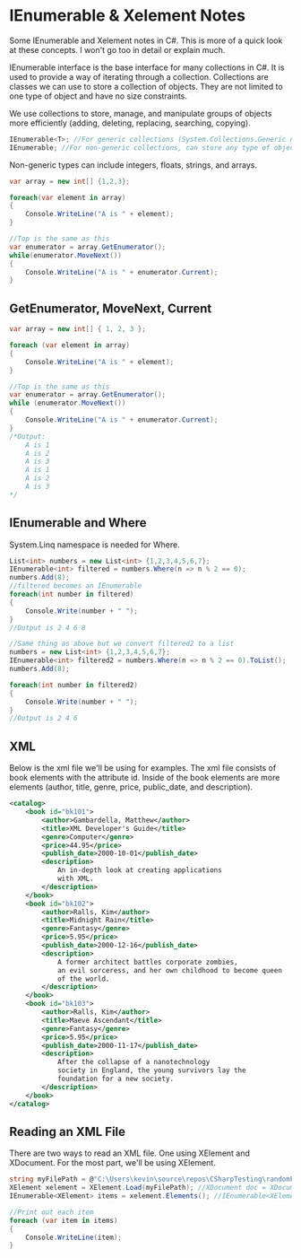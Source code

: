 # IEnumerable & Xelement Notes
Some IEnumerable and Xelement notes in C#. This is more of a quick look at these concepts. I won't go too in detail or explain much.

IEnumerable interface is the base interface for many collections in C#. It is used to provide a way of iterating through a collection. Collections are classes we can use to store a collection of objects. They are not limited to one type of object and have no size constraints.

We use collections to store, manage, and manipulate groups of objects more efficiently (adding, deleting, replacing, searching, copying).

```cs
IEnumerable<T>; //For generic collections (System.Collections.Generic namespace)
IEnumerable; //For non-generic collections, can store any type of object (Systems.Collections namespace)
```

Non-generic types can include integers, floats, strings, and arrays.

```cs
var array = new int[] {1,2,3};

foreach(var element in array)
{
    Console.WriteLine("A is " + element);	
}

//Top is the same as this
var enumerator = array.GetEnumerator();
while(enumerator.MoveNext())
{
    Console.WriteLine("A is " + enumerator.Current);	
}
```
**GetEnumerator, MoveNext, Current**
-------------------------
```cs
var array = new int[] { 1, 2, 3 };

foreach (var element in array)
{
    Console.WriteLine("A is " + element);
}

//Top is the same as this
var enumerator = array.GetEnumerator();
while (enumerator.MoveNext())
{
    Console.WriteLine("A is " + enumerator.Current);
}
/*Output:
    A is 1
    A is 2
    A is 3
    A is 1
    A is 2
    A is 3
*/
```

**IEnumerable and Where**
-------------------------
System.Linq namespace is needed for Where.
```cs
List<int> numbers = new List<int> {1,2,3,4,5,6,7};
IEnumerable<int> filtered = numbers.Where(n => n % 2 == 0);
numbers.Add(8);
//filtered becomes an IEnumerable
foreach(int number in filtered)
{
    Console.Write(number + " ");
}
//Output is 2 4 6 8

//Same thing as above but we convert filtered2 to a list
numbers = new List<int> {1,2,3,4,5,6,7};
IEnumerable<int> filtered2 = numbers.Where(n => n % 2 == 0).ToList();
numbers.Add(8);

foreach(int number in filtered2)
{
    Console.Write(number + " ");
}
//Output is 2 4 6
```
**XML**
-----------------------
Below is the xml file we'll be using for examples. The xml file consists of book elements with the attribute id. Inside of the book elements are more elements (author, title, genre, price, public_date, and description).
```xml
<catalog>
	<book id="bk101">
		<author>Gambardella, Matthew</author>
		<title>XML Developer's Guide</title>
		<genre>Computer</genre>
		<price>44.95</price>
		<publish_date>2000-10-01</publish_date>
		<description>
			An in-depth look at creating applications
			with XML.
		</description>
	</book>
	<book id="bk102">
		<author>Ralls, Kim</author>
		<title>Midnight Rain</title>
		<genre>Fantasy</genre>
		<price>5.95</price>
		<publish_date>2000-12-16</publish_date>
		<description>
			A former architect battles corporate zombies,
			an evil sorceress, and her own childhood to become queen
			of the world.
		</description>
	</book>
	<book id="bk103">
		<author>Ralls, Kim</author>
		<title>Maeve Ascendant</title>
		<genre>Fantasy</genre>
		<price>5.95</price>
		<publish_date>2000-11-17</publish_date>
		<description>
			After the collapse of a nanotechnology
			society in England, the young survivors lay the
			foundation for a new society.
		</description>
	</book>
</catalog>
```

**Reading an XML File**
----------------------------
There are two ways to read an XML file. One using XElement and XDocument. For the most part, we'll be using XElement.
```cs
string myFilePath = @"C:\Users\kevin\source\repos\CSharpTesting\randomFile.xml"; //My file location
XElement xelement = XElement.Load(myFilePath); //XDocument doc = XDocument.Load(myFilePath);
IEnumerable<XElement> items = xelement.Elements(); //IEnumerable<XElement> items = doc.Elements("catalog").Elements();

//Print out each item
foreach (var item in items)
{
    Console.WriteLine(item);
}
```
